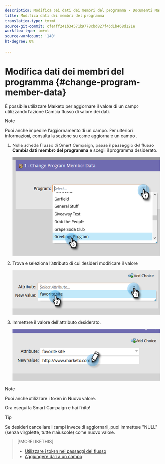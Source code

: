 ```yaml
---
description: Modifica dei dati dei membri del programma - Documenti Marketo - Documentazione del prodotto
title: Modifica dati dei membri del programma
translation-type: tm+mt
source-git-commit: cfefff241b34571b9778cbd827f45d1b468d121e
workflow-type: tm+mt
source-wordcount: '140'
ht-degree: 0%

---
```



# Modifica dati dei membri del programma {#change-program-member-data}

È possibile utilizzare Marketo per aggiornare il valore di un campo utilizzando l’azione Cambia flusso di valore dei dati.

>[!NOTE]
>
>Puoi anche impedire l’aggiornamento di un campo. Per ulteriori informazioni, consulta la sezione su come aggiornare un campo .

1. Nella scheda Flusso di Smart Campaign, passa il passaggio del flusso **Cambia dati membro del programma** e scegli il programma desiderato.

   ![](assets/change-program-member-data-1.png)

1. Trova e seleziona l’attributo di cui desideri modificare il valore.

   ![](assets/change-program-member-data-2.png)

1. Immettere il valore dell&#39;attributo desiderato.

   ![](assets/change-program-member-data-3.png)

>[!NOTE]
>
>Puoi anche utilizzare i token in Nuovo valore.

Ora esegui la Smart Campaign e hai finito!

>[!TIP]
>
>Se desideri cancellare i campi invece di aggiornarli, puoi immettere &quot;NULL&quot; (senza virgolette, tutte maiuscole) come nuovo valore.

>[!MORELIKETHIS]
>
>* [Utilizzare i token nei passaggi del flusso](/help/marketo/product-docs/core-marketo-concepts/smart-campaigns/flow-actions/use-tokens-in-flow-steps.md)
>* [Aggiungere dati a un campo](/help/marketo/product-docs/core-marketo-concepts/smart-campaigns/flow-actions/append-data-to-a-field.md)

